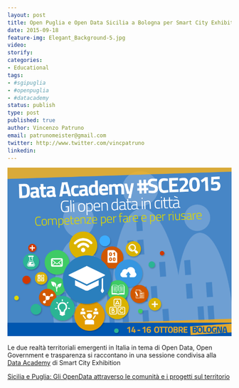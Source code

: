 ```yaml
---
layout: post
title: Open Puglia e Open Data Sicilia a Bologna per Smart City Exhibition 2015
date: 2015-09-18
feature-img: Elegant_Background-5.jpg
video: 
storify: 
categories:
- Educational
tags:
- #sgipuglia
- #openpuglia
- #datacademy
status: publish
type: post
published: true
author: Vincenzo Patruno
email: patrunomeister@gmail.com
twitter: http://www.twitter.com/vincpatruno
linkedin: 
---
```


![data_academy](img/data_academy_1.gif)

Le due realtà territoriali emergenti in Italia in tema di Open Data, Open Government e trasparenza si raccontano in una sessione condivisa alla [Data Academy](smartcityexhibition.it/it/news/data-academy-sce2015-open-data-citt%C3%A0-competenze-fare-e-riusare) di  Smart City Exhibition 

[Sicilia e Puglia: Gli OpenData attraverso le comunità e i progetti sul territorio](www.smartcityexhibition.com/it/sicilia-e-puglia-gli-opendata-attraverso-le-comunit%C3%A0-e-i-progetti-sul-territorio)

